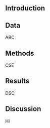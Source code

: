 ## Introduction
[123]: ("https://www.youtube.com/")
## Data
ABC
## Methods
CSE
## Results
DSC
## Discussion
Hi

